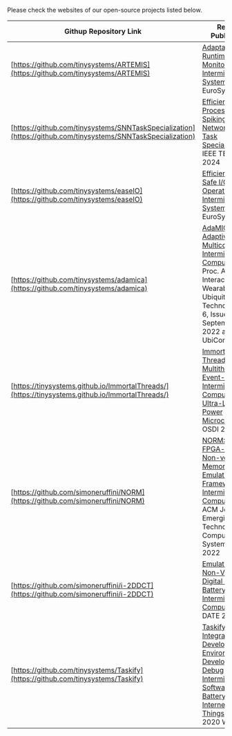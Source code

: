 
Please check the websites of our open-source projects listed below.

| **Githup Repository Link** | **Related Publication** |
|----------|-----------|
|[https://github.com/tinysystems/ARTEMIS](https://github.com/tinysystems/ARTEMIS)|[Adaptable Runtime Monitoring for Intermittent Systems](https://dl.acm.org/doi/abs/10.1145/3627703.3650070), EuroSys 2024|
|[https://github.com/tinysystems/SNNTaskSpecialization](https://github.com/tinysystems/SNNTaskSpecialization)|[Efficient Processing of Spiking Neural Networks via Task Specialization](https://ieeexplore.ieee.org/document/10471594), IEEE TETCI, 2024|
| [https://github.com/tinysystems/easeIO](https://github.com/tinysystems/easeIO) | [Efficient and Safe I/O Operations for Intermittent Systems](https://dl.acm.org/doi/abs/10.1145/3552326.3587435), EuroSys 2023 |
| [https://github.com/tinysystems/adamica](https://github.com/tinysystems/adamica) | [AdaMICA: Adaptive Multicore Intermittent Computing](https://dl.acm.org/doi/abs/10.1145/3550304), Proc. ACM Interact. Mob. Wearable Ubiquitous Technol. Volume 6, Issue 4, September 2022 and ACM UbiComp 2022 |
| [https://tinysystems.github.io/ImmortalThreads/](https://tinysystems.github.io/ImmortalThreads/) | [Immortal Threads: Multithreaded Event-driven Intermittent Computing on Ultra-Low-Power Microcontrollers](), OSDI 2022
| [https://github.com/simoneruffini/NORM](https://github.com/simoneruffini/NORM) | [NORM: An FPGA-based Non-volatile Memory Emulation Framework for Intermittent Computing](https://dl.acm.org/doi/abs/10.1145/3517812), ACM Journal on Emerging Technologies in Computing Systems (JETC) 2022 |
| [https://github.com/simoneruffini/i-2DDCT](https://github.com/simoneruffini/i-2DDCT) | [Emulation of Non-Volatile Digital Logic for Batteryless Intermittent Computing](https://ieeexplore.ieee.org/document/9774752), DATE 2022 |
| [https://github.com/tinysystems/Taskify](https://github.com/tinysystems/Taskify) | [Taskify: An Integrated Development Environment to Develop and Debug Intermittent Software for the Batteryless Internet of Things](https://ieeexplore.ieee.org/document/9183606/), WPSN 2020 Workshop|
